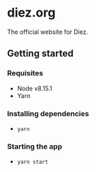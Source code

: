 # diez.org

The official website for Diez.

## Getting started

### Requisites
- Node v8.15.1
- Yarn

### Installing dependencies

- `yarn`

### Starting the app

- `yarn start`
